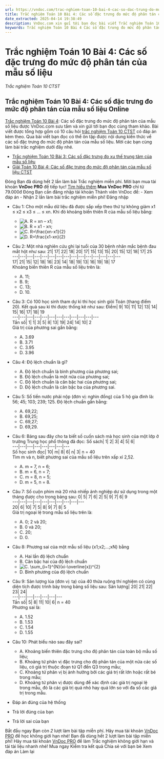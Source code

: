 ```yaml
---
url: https://vndoc.com/trac-nghiem-toan-10-bai-4-cac-so-dac-trung-do-muc-do-phan-tan-cua-mau-so-lieu-290281
title: Trắc nghiệm Toán 10 Bài 4: Các số đặc trưng đo mức độ phân tán của mẫu số liệu - Trắc nghiệm Toán 10 CTST - VnDoc.com
date_extracted: 2025-04-14 19:38:49
description: VnDoc.com xin gửi tới bạn đọc bài viết Trắc nghiệm Toán 10 Bài 4: Các số đặc trưng đo mức độ phân tán của mẫu số liệu. Mời các bạn cùng tham khảo chi tiết.
keywords: Trắc nghiệm Toán 10 Bài 4 Các số đặc trưng đo mức độ phân tán của mẫu số liệu,trắc nghiệm toán 10,trắc nghiệm toán 10 CTST,trắc nghiệm toán 10 bài 4,toán 10,toán lớp 10,toán 10 CTST,toán 10 bài 4,Các số đặc trưng đo mức độ phân tán của mẫu số liệu
---
```


# Trắc nghiệm Toán 10 Bài 4: Các số đặc trưng đo mức độ phân tán của mẫu số liệu
 _Trắc nghiệm Toán 10 CTST_
## Trắc nghiệm Toán 10 Bài 4: Các số đặc trưng đo mức độ phân tán của mẫu số liệu Online
[Trắc nghiệm Toán 10 Bài 4](<https://vndoc.com/trac-nghiem-toan-10-bai-4-cac-so-dac-trung-do-muc-do-phan-tan-cua-mau-so-lieu-290281>): Các số đặc trưng đo mức độ phân tán của mẫu số liệu được VnDoc.com sưu tầm và xin gửi tới bạn đọc cùng tham khảo. Bài viết được tổng hợp gồm có 10 câu hỏi [trắc nghiệm Toán 10 CTST](<https://vndoc.com/trac-nghiem-toan-10-ctst>) có đáp án kèm theo. Qua bài viết bạn đọc có thể ôn tập được nội dung kiến thức về các số đặc trưng đo mức độ phân tán của mẫu số liệu. Mời các bạn cùng làm bài trắc nghiệm dưới đây nhé.
  * [Trắc nghiệm Toán 10 Bài 3: Các số đặc trưng đo xu thế trung tâm của mẫu số liệu](<https://vndoc.com/trac-nghiem-toan-10-bai-3-cac-so-dac-trung-do-xu-the-trung-tam-cua-mau-so-lieu-290279>)
  * [Giải Toán 10 Bài 4: Các số đặc trưng đo mức độ phân tán của mẫu số liệu CTST](<https://vndoc.com/giai-toan-10-bai-4-cac-so-dac-trung-do-muc-do-phan-tan-cua-mau-so-lieu-ctst-278302>)

Đóng
Bạn đã dùng hết 2 lần làm bài Trắc nghiệm miễn phí. Mời bạn mua tài khoản **VnDoc PRO** để tiếp tục\! [Tìm hiểu thêm](</pro>)
**Mua VnDoc PRO** chỉ từ 79.000đ
Đóng
Bạn cần đăng nhập tài khoản Thành viên VnDoc để:
\- Xem đáp án
\- Nhận 2 lần làm bài trắc nghiệm miễn phí\!
Đăng nhập 
  * Câu 1:
Cho một mẫu dữ liệu đã được sắp xếp theo thứ tự không giảm x1 ≤ x2 ≤ x3 ≤ ... ≤ xn. Khi đó khoảng biến thiên R của mẫu số liệu bằng:
    * ![A. R = xn – x1;](https://tex.vdoc.vn?tex=A.%20R%20%3D%20xn%C2%A0%E2%80%93%20x1%3B)
    * ![B. R = x1 - xn;](https://tex.vdoc.vn?tex=B.%20R%20%3D%20x1%C2%A0-%20xn%3B)
    * ![C. R=\\frac{xn-x1}{2}](https://tex.vdoc.vn?tex=C.%20R%3D%5Cfrac%7Bxn-x1%7D%7B2%7D)
    * ![D. R=\\frac{x1-xn}{2}](https://tex.vdoc.vn?tex=D.%20R%3D%5Cfrac%7Bx1-xn%7D%7B2%7D)
  * Câu 2:
Một nhà nghiên cứu ghi lại tuổi của 30 bệnh nhân mắc bệnh đau mắt hột như sau:
21| 17| 22| 18| 20| 17| 15| 13| 15| 20| 15| 12| 18| 17| 25  
---|---|---|---|---|---|---|---|---|---|---|---|---|---|---  
17| 21| 15| 12| 18| 16| 23| 14| 18| 19| 13| 16| 19| 18| 17  
Khoảng biến thiên R của mẫu số liệu trên là:
    * A. 11;
    * B. 9;
    * C. 13;
    * D. 10.
  * Câu 3:
Có 100 học sinh tham dự kì thi học sinh giỏi Toán \(thang điểm 20\). Kết quả sau kì thi được thống kê như sau:
Điểm| 9| 10| 11| 12| 13| 14| 15| 16| 17| 18| 19  
---|---|---|---|---|---|---|---|---|---|---|---  
Tần số| 1| 1| 3| 5| 8| 13| 19| 24| 14| 10| 2  
Giá trị của phương sai gần bằng:
    * A. 3.69
    * B. 3.71
    * C. 3.95
    * D. 3.96
  * Câu 4:
Độ lệch chuẩn là gì?
    * A. Độ lệch chuẩn là bình phương của phương sai;
    * B. Độ lệch chuẩn là một nửa của phương sai;
    * C. Độ lệch chuẩn là căn bậc hai của phương sai;
    * D. Độ lệch chuẩn là căn bậc ba của phương sai.
  * Câu 5:
Số tiền nước phải nộp \(đơn vị: nghìn đồng\) của 5 hộ gia đình là: 56; 45; 103; 239; 125. Độ lệch chuẩn gần bằng:
    * A. 69,22;
    * B. 69,25;
    * C. 69,27;
    * D. 69,29.
  * Câu 6:
Bảng sau đây cho ta biết số cuốn sách mà học sinh của một lớp ở trường Trung học phổ thông đã đọc:
Số sách| 1| 2| 3| 4| 5| 6|   
---|---|---|---|---|---|---|---  
Số học sinh đọc| 10| m| 8| 6| n| 3| n = 40  
Tìm m và n, biết phương sai của mẫu số liệu trên xấp xỉ 2,52.
    * A. m = 7, n = 6;
    * B. m = 6, n = 7;
    * C. m = 8, n = 5;
    * D. m = 5, n = 8.
  * Câu 7:
Số cuộn phim mà 20 nhà nhiếp ảnh nghiệp dư sử dụng trong một tháng được cho trong bảng sau:
0| 5| 7| 6| 2| 5| 9| 7| 6| 9  
---|---|---|---|---|---|---|---|---|---  
20| 6| 10| 7| 5| 8| 9| 7| 8| 5  
Giá trị ngoại lệ trong mẫu số liệu trên là:
    * A. 0; 2 và 20;
    * B. 0 và 20;
    * C. 20;
    * D. 0.
  * Câu 8:
Phương sai của một mẫu số liệu \{x1;x2;...;xN\} bằng
    * A. Hai lần độ lệch chuẩn
    * B. Căn bậc hai của độ lệch chuẩn
    * ![C. \\sum_{i=1}^{N}\(xi-\\overline{x}\)^{2}](https://tex.vdoc.vn?tex=C.%20%5Csum_%7Bi%3D1%7D%5E%7BN%7D\(xi-%5Coverline%7Bx%7D\)%5E%7B2%7D)
    * D. Bình phương của độ lệch chuẩn
  * Câu 9:
Sản lượng lúa \(đơn vị: tạ\) của 40 thửa ruộng thí nghiệm có cùng diện tích được trình bày trong bảng số liệu sau:
Sản lượng| 20| 21| 22| 23| 24|   
---|---|---|---|---|---|---  
Tần số| 5| 8| 11| 10| 6| n = 40  
Phương sai là:
    * A. 1.52
    * B. 1.53
    * C. 1.54
    * D. 1.55
  * Câu 10:
Phát biểu nào sau đây sai?
    * A. Khoảng biến thiên đặc trưng cho độ phân tán của toàn bộ mẫu số liệu;
    * B. Khoảng tứ phân vị đặc trưng cho độ phân tán của một nửa các số liệu, có giá trị thuộc đoạn từ Q1 đến Q3 trong mẫu;
    * C. Khoảng tứ phân vị bị ảnh hưởng bởi các giá trị rất lớn hoặc rất bé trong mẫu;
    * D. Khoảng tứ phân vị được dùng để xác định các giá trị ngoại lệ trong mẫu, đó là các giá trị quá nhỏ hay quá lớn so với đa số các giá trị trong mẫu.

  * Đáp án đúng của hệ thống
  * Trả lời đúng của bạn
  * Trả lời sai của bạn

Bắt đầu ngay
Bạn còn _2_ lượt làm bài tập miễn phí. Hãy mua tài khoản [VnDoc PRO](</pro>) để học không giới hạn nhé\!  Bạn đã dùng hết 2 lượt làm bài tập miễn phí\! Hãy mua tài khoản [VnDoc PRO](</pro>) để làm Trắc nghiệm không giới hạn và tải tài liệu nhanh nhé\!  Mua ngay
Kiểm tra kết quả Chia sẻ với bạn bè Xem đáp án Làm lại
